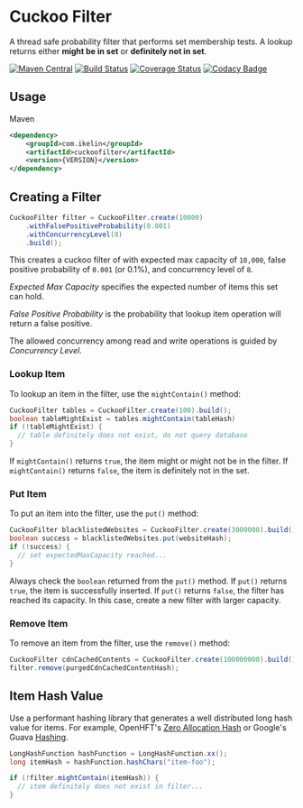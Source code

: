 # Cuckoo Filter

A thread safe probability filter that performs set membership tests.  A lookup returns either __might be in set__ or __definitely not in set__.

[![Maven Central](https://maven-badges.herokuapp.com/maven-central/com.ikelin/cuckoofilter/badge.svg)](https://maven-badges.herokuapp.com/maven-central/com.ikelin/cuckoofilter)
[![Build Status](https://travis-ci.org/ikelin/cuckoofilter.svg?branch=master)](https://travis-ci.org/ikelin/cuckoofilter)
[![Coverage Status](https://coveralls.io/repos/github/ikelin/cuckoofilter/badge.svg?branch=master)](https://coveralls.io/github/ikelin/cuckoofilter?branch=master)
[![Codacy Badge](https://api.codacy.com/project/badge/Grade/c6ef9f24101546b9afe9f06b7751eec8)](https://www.codacy.com/app/ikelin/cuckoofilter?utm_source=github.com&amp;utm_medium=referral&amp;utm_content=ikelin/cuckoofilter&amp;utm_campaign=Badge_Grade)

## Usage

Maven

```xml
<dependency>
    <groupId>com.ikelin</groupId>
    <artifactId>cuckoofilter</artifactId>
    <version>{VERSION}</version>
</dependency>

```

## Creating a Filter

```java
CuckooFilter filter = CuckooFilter.create(10000)
    .withFalsePositiveProbability(0.001)
    .withConcurrencyLevel(8)
    .build();
```

This creates a cuckoo filter of with expected max capacity of `10,000`, false positive probability of `0.001` (or 0.1%), and concurrency level of `8`.

*Expected Max Capacity* specifies the expected number of items this set can hold.

*False Positive Probability* is the probability that lookup item operation will return a false positive.

The allowed concurrency among read and write operations is guided by *Concurrency Level*.

### Lookup Item

To lookup an item in the filter, use the `mightContain()` method:

```java
CuckooFilter tables = CuckooFilter.create(100).build();
boolean tableMightExist = tables.mightContain(tableHash)
if (!tableMightExist) {
  // table definitely does not exist, do not query database
}
```

If `mightContain()` returns `true`, the item might or might not be in the filter.  If `mightContain()` returns `false`, the item is definitely not in the set.
 
### Put Item

To put an item into the filter, use the `put()` method:

```java
CuckooFilter blacklistedWebsites = CuckooFilter.create(3000000).build();
boolean success = blacklistedWebsites.put(websiteHash);
if (!success) {
  // set expectedMaxCapacity reached...
}

```

Always check the `boolean` returned from the `put()` method.  If `put()` returns `true`, the item is successfully inserted. If `put()` returns `false`, the filter has reached its capacity.  In this case, create a new filter with larger capacity. 

### Remove Item

To remove an item from the filter, use the `remove()` method:

```java
CuckooFilter cdnCachedContents = CuckooFilter.create(100000000).build();
filter.remove(purgedCdnCachedContentHash);
```

## Item Hash Value

Use a performant hashing library that generates a well distributed long hash value for items.  For example, OpenHFT's [Zero Allocation Hash](https://github.com/OpenHFT/Zero-Allocation-Hashing) or Google's Guava [Hashing](https://github.com/google/guava/wiki/HashingExplained).

```java
LongHashFunction hashFunction = LongHashFunction.xx();
long itemHash = hashFunction.hashChars("item-foo");

if (!filter.mightContain(itemHash)) {
  // item definitely does not exist in filter...
}
```
